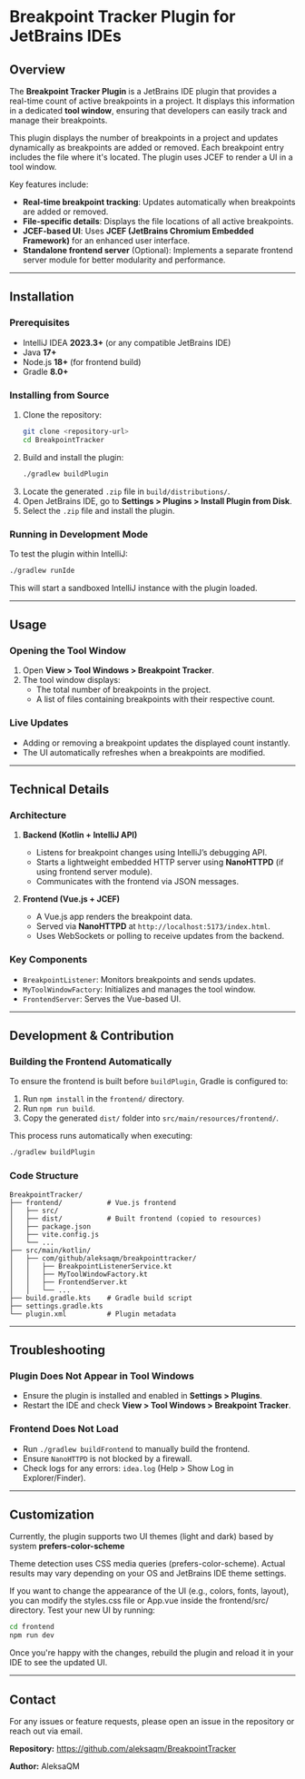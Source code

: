 # Breakpoint Tracker Plugin for JetBrains IDEs

## Overview
The **Breakpoint Tracker Plugin** is a JetBrains IDE plugin that provides a real-time count of active breakpoints in a project. It displays this information in a dedicated **tool window**, ensuring that developers can easily track and manage their breakpoints.
<!-- Plugin description -->
This plugin displays the number of breakpoints in a project and updates dynamically as breakpoints are added or removed. Each breakpoint entry includes the file where it's located. The plugin uses JCEF to render a UI in a tool window.
<!-- Plugin description end -->

Key features include:
- **Real-time breakpoint tracking**: Updates automatically when breakpoints are added or removed.
- **File-specific details**: Displays the file locations of all active breakpoints.
- **JCEF-based UI**: Uses **JCEF (JetBrains Chromium Embedded Framework)** for an enhanced user interface.
- **Standalone frontend server** (Optional): Implements a separate frontend server module for better modularity and performance.



---
## Installation
### Prerequisites
- IntelliJ IDEA **2023.3+** (or any compatible JetBrains IDE)
- Java **17+**
- Node.js **18+** (for frontend build)
- Gradle **8.0+**

### Installing from Source
1. Clone the repository:
   ```sh
   git clone <repository-url>
   cd BreakpointTracker
   ```
2. Build and install the plugin:
   ```sh
   ./gradlew buildPlugin
   ```
3. Locate the generated `.zip` file in `build/distributions/`.
4. Open JetBrains IDE, go to **Settings > Plugins > Install Plugin from Disk**.
5. Select the `.zip` file and install the plugin.

### Running in Development Mode
To test the plugin within IntelliJ:
```sh
./gradlew runIde
```
This will start a sandboxed IntelliJ instance with the plugin loaded.

---
## Usage
### Opening the Tool Window
1. Open **View > Tool Windows > Breakpoint Tracker**.
2. The tool window displays:
   - The total number of breakpoints in the project.
   - A list of files containing breakpoints with their respective count.

### Live Updates
- Adding or removing a breakpoint updates the displayed count instantly.
- The UI automatically refreshes when a breakpoints are modified.

---
## Technical Details
### Architecture
1. **Backend (Kotlin + IntelliJ API)**
   - Listens for breakpoint changes using IntelliJ’s debugging API.
   - Starts a lightweight embedded HTTP server using **NanoHTTPD** (if using frontend server module).
   - Communicates with the frontend via JSON messages.

2. **Frontend (Vue.js + JCEF)**
   - A Vue.js app renders the breakpoint data.
   - Served via **NanoHTTPD** at `http://localhost:5173/index.html`.
   - Uses WebSockets or polling to receive updates from the backend.

### Key Components
- `BreakpointListener`: Monitors breakpoints and sends updates.
- `MyToolWindowFactory`: Initializes and manages the tool window.
- `FrontendServer`: Serves the Vue-based UI.

---
## Development & Contribution
### Building the Frontend Automatically
To ensure the frontend is built before `buildPlugin`, Gradle is configured to:
1. Run `npm install` in the `frontend/` directory.
2. Run `npm run build`.
3. Copy the generated `dist/` folder into `src/main/resources/frontend/`.

This process runs automatically when executing:
```sh
./gradlew buildPlugin
```

### Code Structure
```
BreakpointTracker/
├── frontend/           # Vue.js frontend
│   ├── src/
│   ├── dist/           # Built frontend (copied to resources)
│   ├── package.json
│   ├── vite.config.js
│   └── ...
├── src/main/kotlin/
│   ├── com/github/aleksaqm/breakpointtracker/
│   │   ├── BreakpointListenerService.kt
│   │   ├── MyToolWindowFactory.kt
│   │   ├── FrontendServer.kt
│   │   └── ...
├── build.gradle.kts    # Gradle build script
├── settings.gradle.kts
└── plugin.xml          # Plugin metadata
```

---
## Troubleshooting
### Plugin Does Not Appear in Tool Windows
- Ensure the plugin is installed and enabled in **Settings > Plugins**.
- Restart the IDE and check **View > Tool Windows > Breakpoint Tracker**.

### Frontend Does Not Load
- Run `./gradlew buildFrontend` to manually build the frontend.
- Ensure `NanoHTTPD` is not blocked by a firewall.
- Check logs for any errors: `idea.log` (Help > Show Log in Explorer/Finder).

---
## Customization
Currently, the plugin supports two UI themes (light and dark) based by system **prefers-color-scheme**

Theme detection uses CSS media queries (prefers-color-scheme). Actual results may vary depending on your OS and JetBrains IDE theme settings.

If you want to change the appearance of the UI (e.g., colors, fonts, layout), you can modify the styles.css file or App.vue inside the frontend/src/ directory.
Test your new UI by running:
```sh
cd frontend
npm run dev
```
Once you're happy with the changes, rebuild the plugin and reload it in your IDE to see the updated UI.

---
## Contact
For any issues or feature requests, please open an issue in the repository or reach out via email.

**Repository:** https://github.com/aleksaqm/BreakpointTracker 

**Author:** AleksaQM

